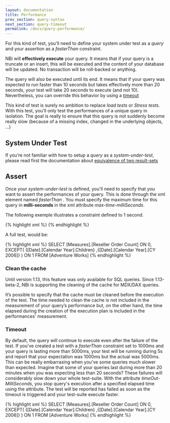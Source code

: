 ```yaml
---
layout: documentation
title: Performance
prev_section: query-syntax
next_section: query-timeout
permalink: /docs/query-performance/
---
```

For this kind of test, you'll need to define your system under test as a *query* and your assertion as a *fasterThan* constraint.

NBi will **effectively execute** your query. It means that if your query is a truncate or an insert, this will be executed and the content of your database will be updated. No transaction will be roll-backed or anything.

The query will also be executed until its end. It means that if your query was expected to run faster than 10 seconds but takes effectively more than 20 seconds, your test will take 20 seconds to execute (and not 10). Nevertheless, you can override this behavior by using a [timeout](#timeout)

This kind of test is surely no ambition to replace *load tests* or *Stress tests*. With this test, you’ll only test the performances of a unique query in isolation. The goal is really to ensure that this query is not suddenly become really slow (because of a missing index, changed in the underlying objects, ...)

## System Under Test

If you’re not familiar with how to setup a *query* as a *system-under-test*, please read first the documentation about [equivalence of two result-sets](../compare-equivalence-resultsets/)

## Assert

Once your *system-under-test* is defined, you'll need to specify that you want to assert the performances of your query. This is done through the xml element named *fasterThan* . You must specify the maximum time for this query in **milli-seconds** in the xml attribute *max-time-milliSeconds*.

The following exemple illustrates a constraint defined to 1 second.

{% highlight xml %}
<assert>
	<fasterThan max-time-milliSeconds="1000"/>
</assert>
{% endhighlight %}

A full test, would be:

{% highlight xml %}
<test name="A fast MDX query">
    <system-under-test>
        <execution>
            <query connectionString="...">
              SELECT
                [Measures].[Reseller Order Count] ON 0,
              EXCEPT(
                {[Date].[Calendar Year].Children}
                ,{[Date].[Calendar Year].[CY 2006]}
              ) ON 1
            FROM
              [Adventure Works]
            </query>
        </execution>
     </system-under-test>
     <assert>
        <fasterThan max-time-milliSeconds="1000"/>
     </assert>
</test>
{% endhighlight %}

### Clean the cache

Until version 1.13, this feature was only available for SQL queries. Since  1.13-beta-2, NBi is supporting the cleaning of the cache for MDX/DAX queries.

It’s possible to specify that the cache must be cleaned before the execution of the test. The time needed to clean the cache is not included in the measurement of your query’s performance but, on the other hand, the time elapsed during the creation of the execution plan is included in the performances' measurement.

### Timeout

By default, the query will continue to execute even after the failure of the test. If you've created a test with a *fasterThan* constraint set to 1000ms and your query is lasting more than 5000ms, your test will be running during 5s and report that your expectation was 1000ms but the actual was 5000ms.
This can be really embarrasing when you've some queries much slower than expected. Imagine that some of your queries last during more than 20 minutes when you was expecting less than 20 seconds? These failures will considerably slow down your whole test-suite. With the attribute *timeOut-MilliSeconds*, you stop query's execution after a specified elapsed time using the attribute. The test will be reported has failed as soon as the timeout is triggered and your test-suite execute faster.

{% highlight xml %}
<test name="A fast MDX query">
    <system-under-test>
        <execution>
            <query name="MDX" connectionString="...">
                SELECT
                    [Measures].[Reseller Order Count] ON 0,
                    EXCEPT(
                      {[Date].[Calendar Year].Children}
                      ,{[Date].[Calendar Year].[CY 2006]}
                    ) ON 1
                FROM
                    [Adventure Works]
            </query>
        </execution>
     </system-under-test>
     <assert>
        <fasterThan
            max-time-milliSeconds="1000"
            timeOut-MilliSeconds="5000"
        />
     </assert>
</test>
{% endhighlight %}
